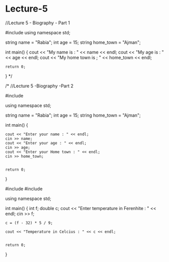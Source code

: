 # Lecture-5


//Lecture 5 - Biography - Part 1

#include <iostream>
using namespace std;

string name = "Rabia";
int age = 15;
string home_town = "Ajman";

 int main()
{
	cout << "My name is : " << name << endl;
	cout << "My age is : " << age << endl;
	cout << "My home town is ; " << home_town << endl;

	return 0;
}
*/




/*
//Lecture 5 -Biography -Part 2

#include <iostream>

using namespace std;

string name = "Rabia";
int age = 15;
string home_town = "Ajman";

int main()
{
	
	cout << "Enter your name : " << endl;
	cin >> name;
	cout << "Enter your age : " << endl;
	cin >> age;
	cout << "Enter your Home town : " << endl;
	cin >> home_town;


	return 0;
}

  
  
  
  
#include <iostream>
#include <string>

using namespace std;

int main()
{
	int f;
	double c;
	cout << "Enter temperature in Ferenhite : " << endl;
	cin >> f;

	c = (f - 32) * 5 / 9;

	cout << "Temperature in Celcius : " << c << endl;


	return 0;

}
